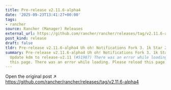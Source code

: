 ```yaml
---
title: Pre-release v2.11.6-alpha4
date: '2025-09-23T13:41:27+00:00'
tags:
- rancher
source: Rancher (Manager) Releases
external_url: https://github.com/rancher/rancher/releases/tag/v2.11.6-alpha4
post_kind: release
draft: false
tldr: Pre-release v2.11.6-alpha4 Uh oh! Notifications Fork 3. 1k Star 24.
summary: Pre-release v2.11.6-alpha4 Uh oh! Notifications Fork 3. 1k Star 24. 7k a4f11b5
  Update kdm to release-v2.11 (#51987) There was an error while loading. Please reload
  this page. There was an error while loading. Please reload this page.
---
```

Open the original post ↗ https://github.com/rancher/rancher/releases/tag/v2.11.6-alpha4
